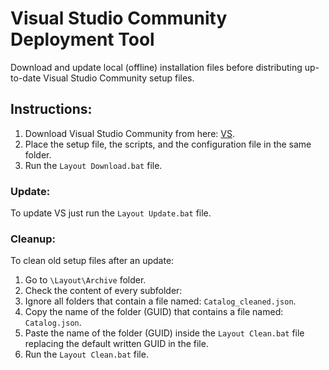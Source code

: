 # Visual Studio Community Deployment Tool
Download and update local (offline) installation files before distributing up-to-date Visual Studio Community setup files.

## Instructions:
1. Download Visual Studio Community from here: [VS](https://visualstudio.microsoft.com/vs/community/).
2. Place the setup file, the scripts, and the configuration file in the same folder.
3. Run the `Layout Download.bat` file.

### Update:
To update VS just run the `Layout Update.bat` file.

### Cleanup:
To clean old setup files after an update:
1. Go to `\Layout\Archive` folder.
2. Check the content of every subfolder:
  1. Ignore all folders that contain a file named: `Catalog_cleaned.json`.
  2. Copy the name of the folder (GUID) that contains a file named: `Catalog.json`.
  3. Paste the name of the folder (GUID) inside the `Layout Clean.bat` file replacing the default written GUID in the file.
4. Run the `Layout Clean.bat` file.
